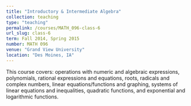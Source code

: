 ```yaml
---
title: "Introductory & Intermediate Algebra"
collection: teaching
type: "teaching"
permalink: /courses/MATH_096-class-6
url_slug: class-6
term: Fall 2014, Spring 2015
number: MATH 096
venue: "Grand View University"
location: "Des Moines, IA"
---
```


This course covers: operations with numeric and algebraic expressions, polynomials, rational expressions and equations, roots, radicals and complex numbers, linear equations/functions and graphing, systems of linear equations and inequalities, quadratic functions, and exponential and logarithmic functions.
